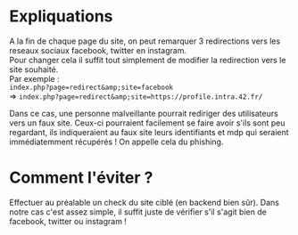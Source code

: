 # Expliquations

A la fin de chaque page du site, on peut remarquer 3 redirections vers les reseaux sociaux facebook, twitter en instagram.  
Pour changer cela il suffit tout simplement de modifier la redirection vers le site souhaité.  
Par exemple :  
`index.php?page=redirect&amp;site=facebook`  
=> `index.php?page=redirect&amp;site=https://profile.intra.42.fr/`  
  
Dans ce cas, une personne malveillante pourrait rediriger des utilisateurs vers un faux site. Ceux-ci pourraient facilement se faire avoir s'ils sont peu regardant, ils indiqueraient au faux site leurs identifiants et mdp qui seraient immédiatemment récupérés ! On appelle cela du phishing.

# Comment l'éviter ?

Effectuer au préalable un check du site ciblé (en backend bien sûr). Dans notre cas c'est assez simple, il suffit juste de vérifier s'il s'agit bien de facebook, twitter ou instagram !
